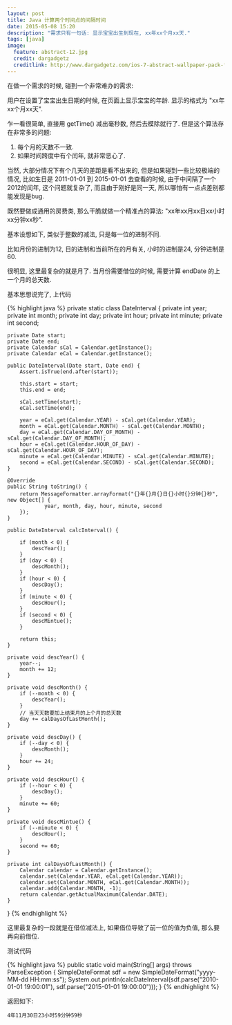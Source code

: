 ```yaml
---
layout: post
title: Java 计算两个时间点的间隔时间
date: 2015-05-08 15:20
description: "需求只有一句话: 显示宝宝出生到现在, xx年xx个月xx天."
tags: [java]
image:
  feature: abstract-12.jpg
  credit: dargadgetz
  creditlink: http://www.dargadgetz.com/ios-7-abstract-wallpaper-pack-for-iphone-5-and-ipod-touch-retina/
---
```


在做一个需求的时候, 碰到一个非常难办的需求:

用户在设置了宝宝出生日期的时候, 在页面上显示宝宝的年龄. 显示的格式为 "xx年xx个月xx天".

乍一看很简单, 直接用 getTime() 减出毫秒数, 然后去模除就行了. 但是这个算法存在非常多的问题:

1. 每个月的天数不一致.
2. 如果时间跨度中有个闰年, 就非常恶心了.

当然, 大部分情况下有个几天的差距是看不出来的, 但是如果碰到一些比较极端的情况, 比如生日是 2011-01-01 到 2015-01-01 去查看的时候, 由于中间隔了一个2012的闰年, 这个问题就复杂了, 而且由于刚好是同一天, 所以哪怕有一点点差别都能发现是bug.

既然要做成通用的房费类, 那么干脆就做一个精准点的算法: "xx年xx月xx日xx小时xx分钟xx秒".

基本设想如下, 类似于整数的减法, 只是每一位的进制不同.

比如月份的进制为12, 日的进制和当前所在的月有关, 小时的进制是24, 分钟进制是60.

很明显, 这里最复杂的就是月了. 当月份需要借位的时候, 需要计算 endDate 的上一个月的总天数.

基本思想说完了, 上代码

{% highlight java %}
private static class DateInterval {
    private int year;
    private int month;
    private int day;
    private int hour;
    private int minute;
    private int second;

    private Date start;
    private Date end;
    private Calendar sCal = Calendar.getInstance();
    private Calendar eCal = Calendar.getInstance();

    public DateInterval(Date start, Date end) {
        Assert.isTrue(end.after(start));

        this.start = start;
        this.end = end;

        sCal.setTime(start);
        eCal.setTime(end);

        year = eCal.get(Calendar.YEAR) - sCal.get(Calendar.YEAR);
        month = eCal.get(Calendar.MONTH) - sCal.get(Calendar.MONTH);
        day = eCal.get(Calendar.DAY_OF_MONTH) - sCal.get(Calendar.DAY_OF_MONTH);
        hour = eCal.get(Calendar.HOUR_OF_DAY) - sCal.get(Calendar.HOUR_OF_DAY);
        minute = eCal.get(Calendar.MINUTE) - sCal.get(Calendar.MINUTE);
        second = eCal.get(Calendar.SECOND) - sCal.get(Calendar.SECOND);
    }

    @Override
    public String toString() {
        return MessageFormatter.arrayFormat("{}年{}月{}日{}小时{}分钟{}秒", new Object[] {
                year, month, day, hour, minute, second
        });
    }

    public DateInterval calcInterval() {

        if (month < 0) {
            descYear();
        }
        if (day < 0) {
            descMonth();
        }
        if (hour < 0) {
            descDay();
        }
        if (minute < 0) {
            descHour();
        }
        if (second < 0) {
            descMintue();
        }

        return this;
    }

    private void descYear() {
        year--;
        month += 12;
    }

    private void descMonth() {
        if (--month < 0) {
            descYear();
        }
        // 当天天数要加上结束月的上个月的总天数
        day += calDaysOfLastMonth();
    }

    private void descDay() {
        if (--day < 0) {
            descMonth();
        }
        hour += 24;
    }

    private void descHour() {
        if (--hour < 0) {
            descDay();
        }
        minute += 60;
    }

    private void descMintue() {
        if (--minute < 0) {
            descHour();
        }
        second += 60;
    }

    private int calDaysOfLastMonth() {
        Calendar calendar = Calendar.getInstance();
        calendar.set(Calendar.YEAR, eCal.get(Calendar.YEAR));
        calendar.set(Calendar.MONTH, eCal.get(Calendar.MONTH));
        calendar.add(Calendar.MONTH, -1);
        return calendar.getActualMaximum(Calendar.DATE);
    }
}
{% endhighlight %}

这里最复杂的一段就是在借位减法上, 如果借位导致了前一位的值为负值, 那么要再向前借位.

测试代码

{% highlight java %}
public static void main(String[] args) throws ParseException {
    SimpleDateFormat sdf = new SimpleDateFormat("yyyy-MM-dd HH:mm:ss");
    System.out.println(calcDateInterval(sdf.parse("2010-01-01 19:00:01"), sdf.parse("2015-01-01 19:00:00")));
}
{% endhighlight %}

返回如下:

```
4年11月30日23小时59分钟59秒
```